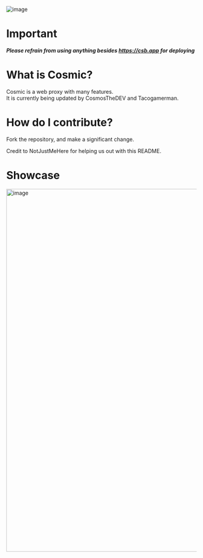 

![image](https://github.com/CosmicProxy-DEV/Cosmic/assets/119009502/6da230da-c1c5-4d79-9f7d-297daa0958b9)

# Important 
***Please refrain from using anything besides https://csb.app for deploying***

# What is Cosmic? 

Cosmic is a web proxy with many features.
<br>
It is currently being updated by CosmosTheDEV and Tacogamerman.

# How do I contribute?
Fork the repository, and make a significant change.

Credit to NotJustMeHere for helping us out with this README.

# Showcase 

<img width="960" alt="image" src="https://github.com/CosmicProxy-DEV/Cosmic/assets/119009502/ece4faaa-64d3-46fa-991b-0f8c0d412d37">
